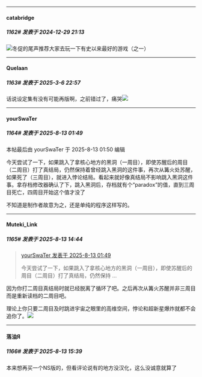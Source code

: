 ﻿
*****

####  catabridge  
##### 1162#       发表于 2024-12-29 21:13

<img src="https://static.saraba1st.com/image/smiley/animal2017/029.png" referrerpolicy="no-referrer">冬促的尾声推荐大家去玩一下有史以来最好的游戏（之一）

*****

####  Quelaan  
##### 1163#       发表于 2025-3-6 22:57

话说设定集有没有可能再版啊，之前错过了，痛哭<img src="https://static.saraba1st.com/image/smiley/face2017/138.png" referrerpolicy="no-referrer">

*****

####  yourSwaTer  
##### 1164#       发表于 2025-8-13 01:49

 本帖最后由 yourSwaTer 于 2025-8-13 01:50 编辑 

今天尝试了一下，如果跳入了拿核心地方的黑洞（一周目），即使苏醒后的周目（二周目）打了真结局，仍然保持着曾经跳入黑洞的这件事，再次从篝火处苏醒，如果死了（三周目），就进入悖论结局。看起来就好像真结局不影响跳入黑洞这件事。拿存档修改器确认了下，跳入黑洞后，存档就有个“paradox”的值，直到三周目死亡，四周目开始这个值才没了

不知道是制作者故意为之，还是单纯的程序这样写的。


*****

####  Muteki_Link  
##### 1165#       发表于 2025-8-13 14:44

<blockquote><a href="httphttps://stage1st.com/2b/forum.php?mod=redirect&amp;goto=findpost&amp;pid=68257035&amp;ptid=1992654" target="_blank">yourSwaTer 发表于 2025-8-13 01:49</a>

今天尝试了一下，如果跳入了拿核心地方的黑洞（一周目），即使苏醒后的周目（二周目）打了真结局，仍然保持 ...</blockquote>
因为你打二周目真结局时就已经脱离了循环了吧。之后再次从篝火苏醒并非三周目而是重新读档的二周目吧。

理论上你只要二周目及时跳进宇宙之眼里的高维空间，悖论和超新星爆炸就都不会追你了。<img src="https://static.stage1st.com/image/smiley/face2017/021.png" referrerpolicy="no-referrer">


*****

####  落油Я  
##### 1166#       发表于 2025-8-13 15:39

本来想再买一个NS版的，但看评论说有的地方没汉化，这么没诚意就算了


